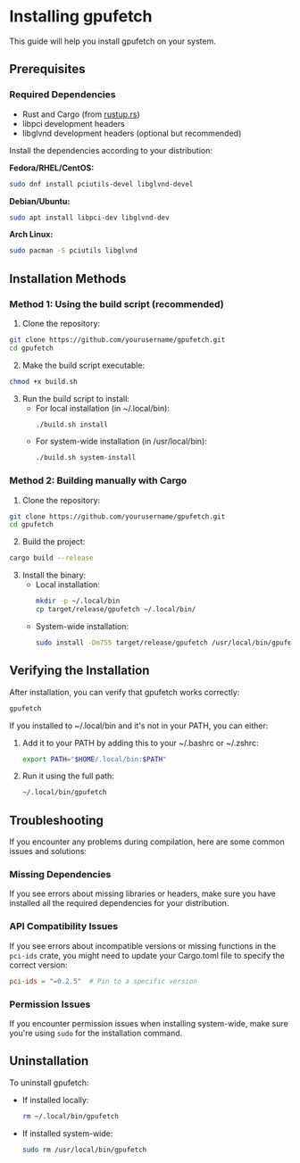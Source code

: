 # Installing gpufetch

This guide will help you install gpufetch on your system.

## Prerequisites

### Required Dependencies

- Rust and Cargo (from [rustup.rs](https://rustup.rs))
- libpci development headers
- libglvnd development headers (optional but recommended)

Install the dependencies according to your distribution:

**Fedora/RHEL/CentOS:**
```bash
sudo dnf install pciutils-devel libglvnd-devel
```

**Debian/Ubuntu:**
```bash
sudo apt install libpci-dev libglvnd-dev
```

**Arch Linux:**
```bash
sudo pacman -S pciutils libglvnd
```

## Installation Methods

### Method 1: Using the build script (recommended)

1. Clone the repository:
```bash
git clone https://github.com/yourusername/gpufetch.git
cd gpufetch
```

2. Make the build script executable:
```bash
chmod +x build.sh
```

3. Run the build script to install:
   - For local installation (in ~/.local/bin):
     ```bash
     ./build.sh install
     ```
   - For system-wide installation (in /usr/local/bin):
     ```bash
     ./build.sh system-install
     ```

### Method 2: Building manually with Cargo

1. Clone the repository:
```bash
git clone https://github.com/yourusername/gpufetch.git
cd gpufetch
```

2. Build the project:
```bash
cargo build --release
```

3. Install the binary:
   - Local installation:
     ```bash
     mkdir -p ~/.local/bin
     cp target/release/gpufetch ~/.local/bin/
     ```
   - System-wide installation:
     ```bash
     sudo install -Dm755 target/release/gpufetch /usr/local/bin/gpufetch
     ```

## Verifying the Installation

After installation, you can verify that gpufetch works correctly:

```bash
gpufetch
```

If you installed to ~/.local/bin and it's not in your PATH, you can either:

1. Add it to your PATH by adding this to your ~/.bashrc or ~/.zshrc:
   ```bash
   export PATH="$HOME/.local/bin:$PATH"
   ```

2. Run it using the full path:
   ```bash
   ~/.local/bin/gpufetch
   ```

## Troubleshooting

If you encounter any problems during compilation, here are some common issues and solutions:

### Missing Dependencies

If you see errors about missing libraries or headers, make sure you have installed all the required dependencies for your distribution.

### API Compatibility Issues

If you see errors about incompatible versions or missing functions in the `pci-ids` crate, you might need to update your Cargo.toml file to specify the correct version:

```toml
pci-ids = "=0.2.5"  # Pin to a specific version
```

### Permission Issues

If you encounter permission issues when installing system-wide, make sure you're using `sudo` for the installation command.

## Uninstallation

To uninstall gpufetch:

- If installed locally:
  ```bash
  rm ~/.local/bin/gpufetch
  ```

- If installed system-wide:
  ```bash
  sudo rm /usr/local/bin/gpufetch
  ```
